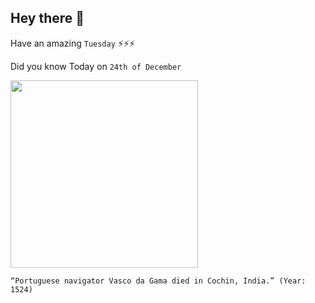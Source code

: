 ## Hey there 👋
Have an amazing `Tuesday` ⚡⚡⚡

Did you know Today on `24th of December`
 
 [<img src="https://upload.wikimedia.org/wikipedia/commons/c/c3/Sines06_edit1.jpg" width="300" />](https://en.wikipedia.org/wiki/Vasco_da_Gama) 
 ```
“Portuguese navigator Vasco da Gama died in Cochin, India.” (Year: 1524)
```
